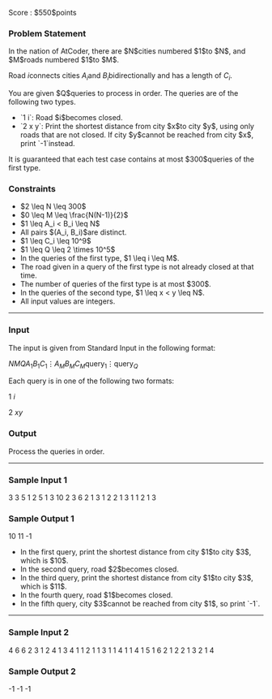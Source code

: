 
<div>

<span>

<span>

<p>
Score : $550$points
</p>

<div>

<section>

### **Problem Statement**

<p>
In the nation of AtCoder, there are $N$cities numbered $1$to $N$, and $M$roads numbered $1$to $M$.

Road $i$connects cities $A_i$and $B_i$bidirectionally and has a length of $C_i$.
</p>

<p>
You are given $Q$queries to process in order. The queries are of the following two types.
</p>

<ul>

<li>
`1 i`: Road $i$becomes closed.
</li>

<li>
`2 x y`: Print the shortest distance from city $x$to city $y$, using only roads that are not closed. If city $y$cannot be reached from city $x$, print `-1`instead.
</li>

</ul>

<p>
It is guaranteed that each test case contains at most $300$queries of the first type.
</p>

</section>

</div>

<div>

<section>

### **Constraints**

<ul>

<li>
$2 \leq N \leq 300$
</li>

<li>
$0 \leq M \leq \frac{N(N-1)}{2}$
</li>

<li>
$1 \leq A_i < B_i \leq N$
</li>

<li>
All pairs $(A_i, B_i)$are distinct.
</li>

<li>
$1 \leq C_i \leq 10^9$
</li>

<li>
$1 \leq Q \leq 2 \times 10^5$
</li>

<li>
In the queries of the first type, $1 \leq i \leq M$.
</li>

<li>
The road given in a query of the first type is not already closed at that time.
</li>

<li>
The number of queries of the first type is at most $300$.
</li>

<li>
In the queries of the second type, $1 \leq x < y \leq N$.
</li>

<li>
All input values are integers.
</li>

</ul>

</section>

</div>

---

<div>

<div>

<section>

### **Input**

<p>
The input is given from Standard Input in the following format:
</p>

<div>

$N$$M$$Q$$A_1$$B_1$$C_1$$\vdots$$A_M$$B_M$$C_M$$\mathrm{query}_1$$\vdots$$\mathrm{query}_Q$
</div>

<p>
Each query is in one of the following two formats:
</p>

<div>

1 $i$
</div>

<div>

2 $x$$y$
</div>

</section>

</div>

<div>

<section>

### **Output**

<p>
Process the queries in order.
</p>

</section>

</div>

</div>

---

<div>

<section>

### **Sample Input 1**

<div>

3 3 5
1 2 5
1 3 10
2 3 6
2 1 3
1 2
2 1 3
1 1
2 1 3

</div>

</section>

</div>

<div>

<section>

### **Sample Output 1**

<div>

10
11
-1

</div>

<ul>

<li>
In the first query, print the shortest distance from city $1$to city $3$, which is $10$.
</li>

<li>
In the second query, road $2$becomes closed.
</li>

<li>
In the third query, print the shortest distance from city $1$to city $3$, which is $11$.
</li>

<li>
In the fourth query, road $1$becomes closed.
</li>

<li>
In the fifth query, city $3$cannot be reached from city $1$, so print `-1`.
</li>

</ul>

</section>

</div>

---

<div>

<section>

### **Sample Input 2**

<div>

4 6 6
2 3 1
2 4 1
3 4 1
1 2 1
1 3 1
1 4 1
1 4
1 5
1 6
2 1 2
2 1 3
2 1 4

</div>

</section>

</div>

<div>

<section>

### **Sample Output 2**

<div>

-1
-1
-1

</div>

</section>

</div>

</span>

</span>

</div>
